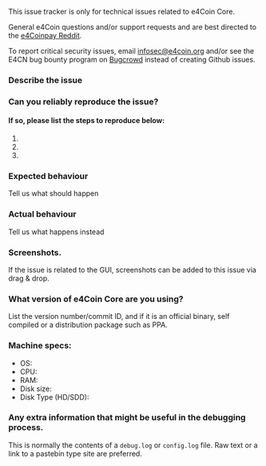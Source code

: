<!--- Remove sections that do not apply -->

This issue tracker is only for technical issues related to e4Coin Core.

General e4Coin questions and/or support requests and are best directed to the [e4Coinpay Reddit](https://www.reddit.com/r/e4coinpay/).

To report critical security issues, email infosec@e4coin.org and/or see the E4CN bug bounty program on [Bugcrowd](https://bugcrowd.com/e4coindigitalcash) instead of creating Github issues.

### Describe the issue

### Can you reliably reproduce the issue?
#### If so, please list the steps to reproduce below:
1.
2.
3.

### Expected behaviour
Tell us what should happen

### Actual behaviour
Tell us what happens instead

### Screenshots.
If the issue is related to the GUI, screenshots can be added to this issue via drag & drop.

### What version of e4Coin Core are you using?
List the version number/commit ID, and if it is an official binary, self compiled or a distribution package such as PPA.

### Machine specs:
- OS:
- CPU:
- RAM:
- Disk size:
- Disk Type (HD/SDD):

### Any extra information that might be useful in the debugging process.
This is normally the contents of a `debug.log` or `config.log` file. Raw text or a link to a pastebin type site are preferred.
